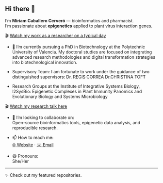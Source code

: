 ## Hi there 👋

I’m **Miriam Caballero Cerveró** — bioinformatics and pharmacist.  
I’m passionate about **epigenetics** applied to plant virus interaction genes.

🎬 [Watch my work as a researcher on a typical day](https://youtu.be/qGRTC8vLIb8)


- 🔭 I’m currently pursuing a PhD in Biotechnology at the Polytechnic University of Valencia. My doctoral studies are focused on integrating advanced research methodologies and digital transformation strategies into biotechnological innovation.

- Supervisory Team: I am fortunate to work under the guidance of two distinguished supervisors:
      Dr. REGIS CORREA
      Dr.CHRISTINA TOFT

- Research Groups at the Institute of Integrative Systems Biology, I2SysBio:
      Epigenetic Complexes in Plant Immunity
      Panomics and Evolutionary Biology and Systems Microbiology
  
🎬 [Watch my research talk here](https://www.youtube.com/watch?v=1Rq5uKEMlOo)
  
- 👯 I’m looking to collaborate on:  
  Open-source bioinformatics tools, epigenetic data analysis, and reproducible research.

- 📫 How to reach me:  
  [🌐 Website](https://www.miriamcaballerocervero.com/) · [✉️ Email](mailto:miriam.caballero@csic.es)

- 😄 Pronouns:  
  She/Her

---

✨ Check out my featured repositories.
